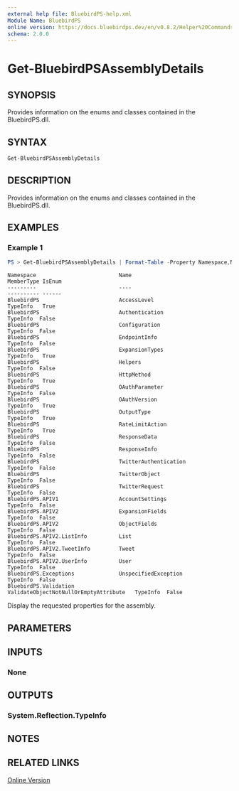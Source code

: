 ```yaml
---
external help file: BluebirdPS-help.xml
Module Name: BluebirdPS
online version: https://docs.bluebirdps.dev/en/v0.8.2/Helper%20Commands/Get-BluebirdPSAssemblyDetails/
schema: 2.0.0
---
```


# Get-BluebirdPSAssemblyDetails

## SYNOPSIS

Provides information on the enums and classes contained in the BluebirdPS.dll.

## SYNTAX

```powershell
Get-BluebirdPSAssemblyDetails
```

## DESCRIPTION

Provides information on the enums and classes contained in the BluebirdPS.dll.

## EXAMPLES

### Example 1

```powershell
PS > Get-BluebirdPSAssemblyDetails | Format-Table -Property Namespace,Name,BaseType,IsEnum
```

```text
Namespace                          Name                                  MemberType IsEnum
---------                          ----                                  ---------- ------
BluebirdPS                         AccessLevel                             TypeInfo   True
BluebirdPS                         Authentication                          TypeInfo  False
BluebirdPS                         Configuration                           TypeInfo  False
BluebirdPS                         EndpointInfo                            TypeInfo  False
BluebirdPS                         ExpansionTypes                          TypeInfo   True
BluebirdPS                         Helpers                                 TypeInfo  False
BluebirdPS                         HttpMethod                              TypeInfo   True
BluebirdPS                         OAuthParameter                          TypeInfo  False
BluebirdPS                         OAuthVersion                            TypeInfo   True
BluebirdPS                         OutputType                              TypeInfo   True
BluebirdPS                         RateLimitAction                         TypeInfo   True
BluebirdPS                         ResponseData                            TypeInfo  False
BluebirdPS                         ResponseInfo                            TypeInfo  False
BluebirdPS                         TwitterAuthentication                   TypeInfo  False
BluebirdPS                         TwitterObject                           TypeInfo  False
BluebirdPS                         TwitterRequest                          TypeInfo  False
BluebirdPS.APIV1                   AccountSettings                         TypeInfo  False
BluebirdPS.APIV2                   ExpansionFields                         TypeInfo  False
BluebirdPS.APIV2                   ObjectFields                            TypeInfo  False
BluebirdPS.APIV2.ListInfo          List                                    TypeInfo  False
BluebirdPS.APIV2.TweetInfo         Tweet                                   TypeInfo  False
BluebirdPS.APIV2.UserInfo          User                                    TypeInfo  False
BluebirdPS.Exceptions              UnspecifiedException                    TypeInfo  False
BluebirdPS.Validation              ValidateObjectNotNullOrEmptyAttribute   TypeInfo  False
```

Display the requested properties for the assembly.

## PARAMETERS

## INPUTS

### None

## OUTPUTS

### System.Reflection.TypeInfo

## NOTES

## RELATED LINKS

[Online Version](https://docs.bluebirdps.dev/en/v0.8.2/Helper%20Commands/Get-BluebirdPSAssemblyDetails)
